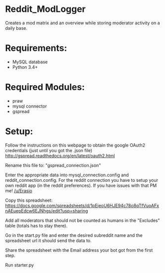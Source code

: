 # Reddit_ModLogger
Creates a mod matrix and an overview while storing moderator activity on a daily base.

# Requirements:

* MySQL database
* Python 3.4+

 
# Required Modules:

* praw
* mysql connector
* gspread
 
# Setup:

Follow the instructions on this webpage to obtain the google OAuth2 credentials (just until you got the .json file)
http://gspread.readthedocs.org/en/latest/oauth2.html

Rename this file to: "gspread_connection.json"

Enter the appropriate data into mysql_connection.config and reddit_connection.config.
For the reddit connection you have to setup your own reddit app (in the reddit preferences). If you have issues with that PM me! [/u/Erasio]

[/u/Erasio]: <https://www.reddit.com/message/compose/?to=Erasio>

Copy this spreadsheet: https://docs.google.com/spreadsheets/d/1pEjeoU6HJE94c78o8qTfVuoAFxnAEuepEdcw6EJNhgs/edit?usp=sharing

Add all moderators that should not be counted as humans in the "Excludes" table (totals has to stay there).

Go in the start.py file and enter the desired subreddit name and the spreadsheet url it should send the data to.

Share the spreadsheet with the Email address your bot got from the first step.

Run starter.py
